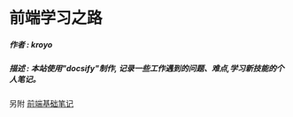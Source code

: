 # 前端学习之路


##### 作者 : kroyo
##### 描述 : 本站使用"docsify"制作, 记录一些工作遇到的问题、难点,学习新技能的个人笔记。



另附 [前端基础笔记](http://kroyo.gitee.io/h5gitbook/index.html)

